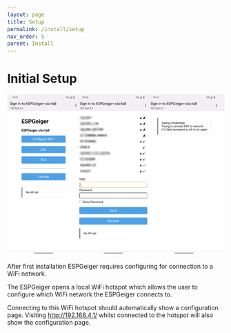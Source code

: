 ```yaml
---
layout: page
title: Setup
permalink: /install/setup
nav_order: 5
parent: Install
---
```


# Initial Setup

![initialsetup](img/initialsetup.png)

After first installation ESPGeiger requires configuring for connection to a WiFi network.

The ESPGeiger opens a local WiFi hotspot which allows the user to configure which WiFi network the ESPGeiger connects to.

Connecting to this WiFi hotspot should automatically show a configuration page. Visiting http://192.168.4.1/ whilst connected to the hotspot will also show the configuration page.